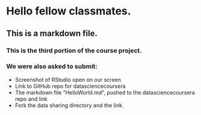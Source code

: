 # Hello fellow classmates.
## This is a markdown file.
### This is the third portion of the course project.

### We were also asked to submit:
* Screenshot of RStudio open on our screen
* Link to GitHub repo for datasciencecoursera
* The markdown file "HelloWorld.md", pushed to the datasciencecoursera repo and link
* Fork the data sharing directory and the link.
